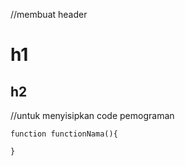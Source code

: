 //membuat header
# h1
## h2
//untuk menyisipkan code pemograman
```
function functionNama(){

}
```
